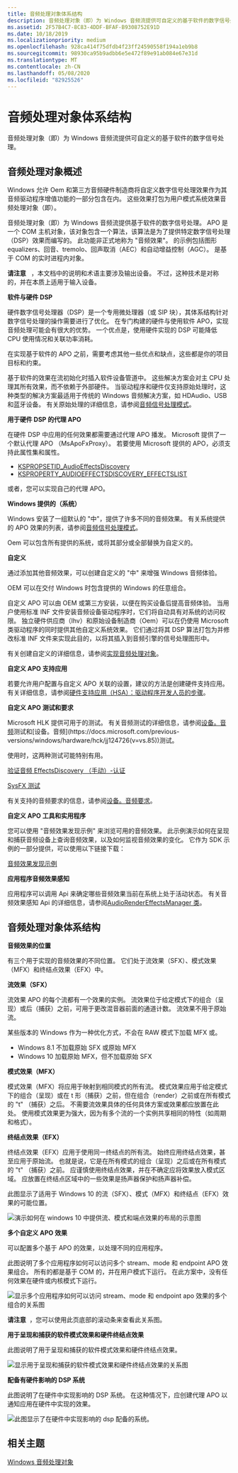 ```yaml
---
title: 音频处理对象体系结构
description: 音频处理对象（即）为 Windows 音频流提供可自定义的基于软件的数字信号处理。
ms.assetid: 2F57B4C7-8C83-4DDF-BFAF-B9308752E91D
ms.date: 10/18/2019
ms.localizationpriority: medium
ms.openlocfilehash: 928ca414f75dfdb4f23ff24590558f194a1eb9b8
ms.sourcegitcommit: 98930ca95b9adbb6e5e472f89e91ab084e67e31d
ms.translationtype: MT
ms.contentlocale: zh-CN
ms.lasthandoff: 05/08/2020
ms.locfileid: "82925526"
---
```

# <a name="audio-processing-object-architecture"></a>音频处理对象体系结构

音频处理对象（即）为 Windows 音频流提供可自定义的基于软件的数字信号处理。

## <a name="span-idaudio_processing_objects_overviewspanspan-idaudio_processing_objects_overviewspanspan-idaudio_processing_objects_overviewspanaudio-processing-objects-overview"></a><span id="Audio_Processing_Objects_Overview"></span><span id="audio_processing_objects_overview"></span><span id="AUDIO_PROCESSING_OBJECTS_OVERVIEW"></span>音频处理对象概述

Windows 允许 Oem 和第三方音频硬件制造商将自定义数字信号处理效果作为其音频驱动程序增值功能的一部分包含在内。 这些效果打包为用户模式系统效果音频处理对象（即）。

音频处理对象（即）为 Windows 音频流提供基于软件的数字信号处理。 APO 是一个 COM 主机对象，该对象包含一个算法，该算法是为了提供特定数字信号处理（DSP）效果而编写的。 此功能非正式地称为 "音频效果"。 的示例包括图形 equalizers、回音、tremolo、回声取消（AEC）和自动增益控制（AGC）。 是基于 COM 的实时进程内对象。

**请注意**   ，本文档中的说明和术语主要涉及输出设备。 不过，这种技术是对称的，并在本质上适用于输入设备。

**软件与硬件 DSP**

硬件数字信号处理器（DSP）是一个专用微处理器（或 SIP 块），其体系结构针对数字信号处理的操作需要进行了优化。 在专门构建的硬件与使用软件 APO，实现音频处理可能会有很大的优势。 一个优点是，使用硬件实现的 DSP 可能降低 CPU 使用情况和关联功率消耗。

在实现基于软件的 APO 之前，需要考虑其他一些优点和缺点，这些都是你的项目目标和约束。

基于软件的效果在流初始化时插入软件设备管道中。 这些解决方案会对主 CPU 处理其所有效果，而不依赖于外部硬件。 当驱动程序和硬件仅支持原始处理时，这种类型的解决方案最适用于传统的 Windows 音频解决方案，如 HDAudio、USB 和蓝牙设备。 有关原始处理的详细信息，请参阅[音频信号处理模式](audio-signal-processing-modes.md)。

**用于硬件 DSP 的代理 APO**

在硬件 DSP 中应用的任何效果都需要通过代理 APO 播发。 Microsoft 提供了一个默认代理 APO （MsApoFxProxy）。 若要使用 Microsoft 提供的 APO，必须支持此属性集和属性。

-   [KSPROPSETID\_AudioEffectsDiscovery](https://docs.microsoft.com/windows-hardware/drivers/audio/kspropsetid-audioeffectsdiscovery)
-   [KSPROPERTY\_AUDIOEFFECTSDISCOVERY\_EFFECTSLIST](https://docs.microsoft.com/previous-versions/windows/hardware/drivers/dn457706(v=vs.85))

或者，您可以实现自己的代理 APO。

**Windows 提供的（系统）**

Windows 安装了一组默认的 "中"，提供了许多不同的音频效果。 有关系统提供的 APO 效果的列表，请参阅[音频信号处理模式](audio-signal-processing-modes.md)。

Oem 可以包含所有提供的系统，或将其部分或全部替换为自定义的。

**自定义**

通过添加其他音频效果，可以创建自定义的 "中" 来增强 Windows 音频体验。

OEM 可以在交付 Windows 时包含提供的 Windows 的任意组合。

自定义 APO 可以由 OEM 或第三方安装，以便在购买设备后提高音频体验。 当用户使用标准 INF 文件安装音频设备驱动程序时，它们将自动具有对系统的访问权限。 独立硬件供应商（Ihv）和原始设备制造商（Oem）可以在仍使用 Microsoft 类驱动程序的同时提供其他自定义系统效果。 它们通过将其 DSP 算法打包为并修改标准 INF 文件来实现此目的，以将其插入到音频引擎的信号处理图形中。

有关创建自定义的详细信息，请参阅[实现音频处理对象](implementing-audio-processing-objects.md)。

**自定义 APO 支持应用**

若要允许用户配置与自定义 APO 关联的设置，建议的方法是创建硬件支持应用。 有关详细信息，请参阅[硬件支持应用（HSA）：驱动程序开发人员的步骤](https://docs.microsoft.com/windows-hardware/drivers/devapps/hardware-support-app--hsa--steps-for-driver-developers)。

**自定义 APO 测试和要求**

Microsoft HLK 提供可用于的测试。 有关音频测试的详细信息，请参阅[设备。音频](https://docs.microsoft.com/previous-versions/windows/hardware/hck/jj123955(v=vs.85))测试和[设备。音频](https://docs.microsoft.com/previous-versions/windows/hardware/hck/jj124726(v=vs.85))测试。

使用时，这两种测试可能特别有用。

[验证音频 EffectsDiscovery （手动）-认证](https://docs.microsoft.com/previous-versions/windows/hardware/hck/dn456312(v=vs.85))

[SysFX 测试](https://docs.microsoft.com/previous-versions/windows/hardware/hck/jj124017(v=vs.85))

有关支持的音频要求的信息，请参阅[设备。音频要求](https://docs.microsoft.com/previous-versions/windows/hardware/cert-program/deviceaudio-requirements)。

**自定义 APO 工具和实用程序**

您可以使用 "音频效果发现示例" 来浏览可用的音频效果。 此示例演示如何在呈现和捕获音频设备上查询音频效果，以及如何监视音频效果的变化。 它作为 SDK 示例的一部分提供，可以使用以下链接下载：

[音频效果发现示例](https://github.com/microsoftarchive/msdn-code-gallery-microsoft/tree/411c271e537727d737a53fa2cbe99eaecac00cc0/Official%20Windows%20Platform%20Sample/Audio%20effects%20discovery%20sample)

**应用程序音频效果感知**

应用程序可以调用 Api 来确定哪些音频效果当前在系统上处于活动状态。 有关音频效果感知 Api 的详细信息，请参阅[AudioRenderEffectsManager 类](https://docs.microsoft.com/uwp/api/Windows.Media.Effects.AudioRenderEffectsManager)。

## <a name="span-idaudio_processing_objects_architecturespanspan-idaudio_processing_objects_architecturespanspan-idaudio_processing_objects_architecturespanaudio-processing-objects-architecture"></a><span id="Audio_Processing_Objects_Architecture"></span><span id="audio_processing_objects_architecture"></span><span id="AUDIO_PROCESSING_OBJECTS_ARCHITECTURE"></span>音频处理对象体系结构

**音频效果的位置**

有三个用于实现的音频效果的不同位置。 它们处于流效果（SFX）、模式效果（MFX）和终结点效果（EFX）中。

**流效果（SFX）**

流效果 APO 的每个流都有一个效果的实例。 流效果位于给定模式下的组合（呈现）或后（捕获）之前，可用于更改混音器前面的通道计数。 流效果不用于原始流。

某些版本的 Windows 作为一种优化方式，不会在 RAW 模式下加载 MFX 或。

-   Windows 8.1 不加载原始 SFX 或原始 MFX
-   Windows 10 加载原始 MFX，但不加载原始 SFX

**模式效果（MFX）**

模式效果（MFX）将应用于映射到相同模式的所有流。 模式效果应用于给定模式下的组合（呈现）或在 t 形（捕获）之前，但在组合（render）之前或在所有模式的 "t" （捕获）之后。 不需要流效果具体的任何具体方案或效果都应放置在此处。 使用模式效果更为强大，因为有多个流的一个实例共享相同的特性（如周期和格式）。

**终结点效果（EFX）**

终结点效果（EFX）应用于使用同一终结点的所有流。 始终应用终结点效果，甚至应用于原始流。 也就是说，它是在所有模式的组合（呈现）之后或在所有模式的 "t" （捕获）之前。 应谨慎使用终结点效果，并在不确定应将效果放入模式区域。 应放置在终结点区域中的一些效果是扬声器保护和扬声器补偿。

此图显示了适用于 Windows 10 的流（SFX）、模式（MFX）和终结点（EFX）效果的可能位置。

![演示如何在 windows 10 中提供流、模式和端点效果的布局的示意图](images/audio-apo-software-effects-summary.png)

**多个自定义 APO 效果**

可以配置多个基于 APO 的效果，以处理不同的应用程序。

此图说明了多个应用程序如何可以访问多个 stream、mode 和 endpoint APO 效果组合。 所有的都是基于 COM 的，并在用户模式下运行。 在此方案中，没有任何效果在硬件或内核模式下运行。

![显示多个应用程序如何可以访问 stream、mode 和 endpoint apo 效果的多个组合的关系图](images/audio-apo-software-effects-1.png)

**请注意**  ，您可以使用此页底部的滚动条来查看此关系图。

**用于呈现和捕获的软件模式效果和硬件终结点效果**

此图说明了用于呈现和捕获的软件模式效果和硬件终结点效果。

![显示用于呈现和捕获的软件模式效果和硬件终结点效果的关系图](images/audio-apo-software-mode-effects-and-hardware-endpoint-effects-2.png)

**配备有硬件影响的 DSP 系统**

此图说明了在硬件中实现影响的 DSP 系统。 在这种情况下，应创建代理 APO 以通知应用在硬件中实现的效果。

![此图显示了在硬件中实现影响的 dsp 配备的系统。](images/audio-apo-dsp-equipped-system-with-hardware-effects-3.png)

## <a name="span-idrelated_topicsspanrelated-topics"></a><span id="related_topics"></span>相关主题
[Windows 音频处理对象](windows-audio-processing-objects.md)  
